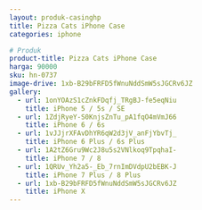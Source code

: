 ```yaml
---
layout: produk-casinghp
title: Pizza Cats iPhone Case
categories: iphone

# Produk
product-title: Pizza Cats iPhone Case
harga: 90000
sku: hn-0737
image-drive: 1xb-B29bFRFD5fWnuNddSmW5sJGCRv6JZ
gallery:
  - url: 1onYOAzS1cZnkFDqfj_TRgBJ-fe5eqNiu
    title: iPhone 5 / 5s / SE
  - url: 1ZdjRyeY-S0KnjsZnTu_pA1fqO4mVmJ66
    title: iPhone 6 / 6s
  - url: 1vJJjrXFAvDhYR6qW2d3jV_anFjYbvTj_
    title: iPhone 6 Plus / 6s Plus
  - url: 1A2tZ6Gru9Wc2J8u5s2VNlkoq9TpqhaI-
    title: iPhone 7 / 8
  - url: 1QRUv_Yh2a5-_Eb_7rnImDVdpU2bEBK-J
    title: iPhone 7 Plus / 8 Plus
  - url: 1xb-B29bFRFD5fWnuNddSmW5sJGCRv6JZ
    title: iPhone X
---
```

